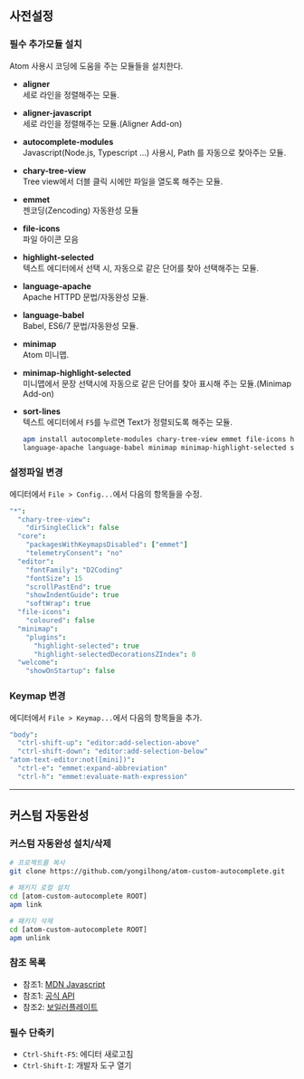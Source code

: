 ## 사전설정

### 필수 추가모듈 설치
Atom 사용시 코딩에 도움을 주는 모듈들을 설치한다.

  - __aligner__  
    세로 라인을 정렬해주는 모듈.
  - __aligner-javascript__  
    세로 라인을 정렬해주는 모듈.(Aligner Add-on)
  - __autocomplete-modules__  
    Javascript(Node.js, Typescript ...) 사용시, Path 를 자동으로 찾아주는 모듈.
  - __chary-tree-view__  
    Tree view에서 더블 클릭 시에만 파일을 열도록 해주는 모듈.
  - __emmet__  
    젠코딩(Zencoding) 자동완성 모듈
  - __file-icons__  
    파일 아이콘 모음
  - __highlight-selected__  
    텍스트 에디터에서 선택 시, 자동으로 같은 단어를 찾아 선택해주는 모듈.
  - __language-apache__  
    Apache HTTPD 문법/자동완성 모듈.
  - __language-babel__  
    Babel, ES6/7 문법/자동완성 모듈.
  - __minimap__  
    Atom 미니맵.
  - __minimap-highlight-selected__  
    미니맵에서 문장 선택시에 자동으로 같은 단어를 찾아 표시해 주는 모듈.(Minimap Add-on)
  - __sort-lines__  
    텍스트 에디터에서 `F5`를 누르면 Text가 정렬되도록 해주는 모듈.

    ```sh
    apm install autocomplete-modules chary-tree-view emmet file-icons highlight-selected \
    language-apache language-babel minimap minimap-highlight-selected sort-lines
    ```

### 설정파일 변경
  에디터에서 `File > Config...`에서 다음의 항목들을 수정.

```cson
"*":
  "chary-tree-view":
    "dirSingleClick": false
  "core":
    "packagesWithKeymapsDisabled": ["emmet"]
    "telemetryConsent": "no"
  "editor":
    "fontFamily": "D2Coding"
    "fontSize": 15
    "scrollPastEnd": true
    "showIndentGuide": true
    "softWrap": true
  "file-icons":
    "coloured": false
  "minimap":
    "plugins":
      "highlight-selected": true
      "highlight-selectedDecorationsZIndex": 0
  "welcome":
    "showOnStartup": false
```

### Keymap 변경
에디터에서 `File > Keymap...`에서 다음의 항목들을 추가.

```cson
"body":
  "ctrl-shift-up": "editor:add-selection-above"
  "ctrl-shift-down": "editor:add-selection-below"
"atom-text-editor:not([mini])":
  "ctrl-e": "emmet:expand-abbreviation"
  "ctrl-h": "emmet:evaluate-math-expression"
```

---

## 커스텀 자동완성

### 커스텀 자동완성 설치/삭제

  ```sh
  # 프로젝트를 복사
  git clone https://github.com/yongilhong/atom-custom-autocomplete.git

  # 패키지 로컬 설치
  cd [atom-custom-autocomplete ROOT]
  apm link

  # 패키지 삭제
  cd [atom-custom-autocomplete ROOT]
  apm unlink
  ```

### 참조 목록
  - 참조1: [MDN Javascript](https://developer.mozilla.org/en-US/docs/Web/JavaScript)
  - 참조1: [공식 API](https://github.com/atom/autocomplete-plus/wiki/Provider-API)
  - 참조2: [보일러플레이트](http://codersblock.com/blog/creating-an-autocomplete-plug-in-for-atom/)

### 필수 단축키

  - `Ctrl-Shift-F5`: 에디터 새로고침
  - `Ctrl-Shift-I`: 개발자 도구 열기
